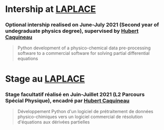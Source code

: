 # Intership at [LAPLACE](http://www.laplace.univ-tlse.fr/)
### Optional intership realised on June-July 2021 (Second year of undegraduate physics degree), supervised by [Hubert Caquineau](http://www.laplace.univ-tlse.fr/CAQUINEAU-Hubert)

> Python development of a physico-chemical data pre-processing software to a commercial software for solving partial differential equations

# Stage au [LAPLACE](http://www.laplace.univ-tlse.fr/)
### Stage facultatif réalisé en Juin-Juillet 2021 (L2 Parcours Spécial Physique), encadré par [Hubert Caquineau](http://www.laplace.univ-tlse.fr/CAQUINEAU-Hubert)

> Développement Python d'un logiciel de prétraitement de données physico-chimiques vers un logiciel commercial de résolution d'équations aux dérivées partielles
